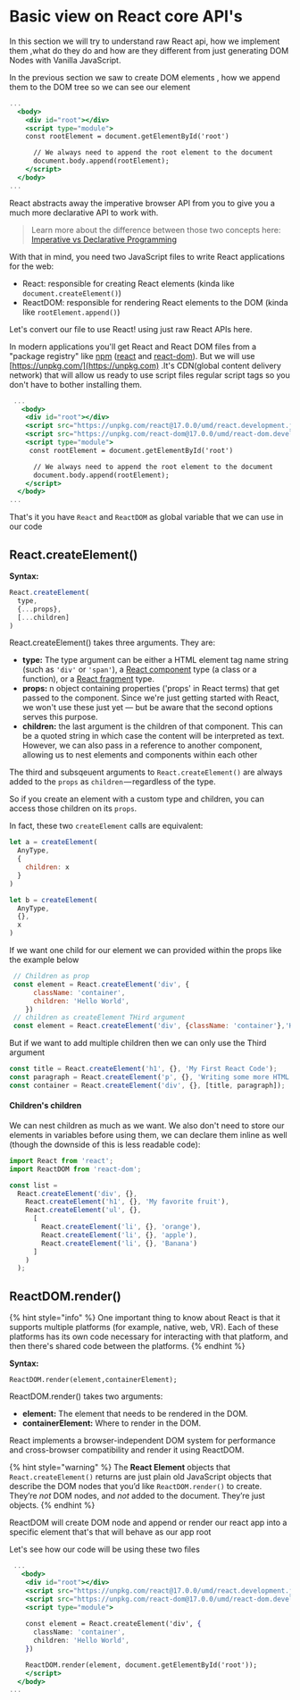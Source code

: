 # Basic view on React core API's

In this section we will try to understand raw React api, how we implement them ,what do they do and how are they different from just generating DOM Nodes with Vanilla JavaScript.

In the previous section we saw to create DOM elements , how we append them to the DOM tree so we can see our element&#x20;

```jsx
...
  <body>
    <div id="root"></div>
    <script type="module">
    const rootElement = document.getElementById('root')

      // We always need to append the root element to the document
      document.body.append(rootElement);
    </script>
  </body>
...
```

React abstracts away the imperative browser API from you to give you a much more declarative API to work with.

> Learn more about the difference between those two concepts here: [Imperative vs Declarative Programming](https://tylermcginnis.com/imperative-vs-declarative-programming/)

With that in mind, you need two JavaScript files to write React applications for the web:

* React: responsible for creating React elements (kinda like `document.createElement()`)
* ReactDOM: responsible for rendering React elements to the DOM (kinda like `rootElement.append()`)

Let's convert our file to use React! using just raw React APIs here.

In modern applications you'll get React and React DOM files from a "package registry" like [npm](https://npmjs.com) ([react](https://npm.im/react) and [react-dom](https://npm.im/react-dom)). But we will use [https://unpkg.com/](https://unpkg.com) .It's CDN(global content delivery network) that will allow us ready to use script files  regular script tags so you don't have to bother installing them.&#x20;

```jsx
 ...
   <body>
    <div id="root"></div>
    <script src="https://unpkg.com/react@17.0.0/umd/react.development.js"></script>
    <script src="https://unpkg.com/react-dom@17.0.0/umd/react-dom.development.js"></script>
    <script type="module">
     const rootElement = document.getElementById('root')

      // We always need to append the root element to the document
      document.body.append(rootElement);
    </script>
  </body>
...
```

That's it you have `React` and `ReactDOM` as global variable that we can use in our code

## React.createElement() <a href="#createelement" id="createelement"></a>

**Syntax:**

```jsx
React.createElement(
  type,
  {...props},
  [...children]
)
```

React.createElement() takes three arguments. They are:

* **type:**  The type argument can be either a HTML element tag name string (such as `'div'` or `'span'`), a [React component](https://reactjs.org/docs/components-and-props.html) type (a class or a function), or a [React fragment](https://reactjs.org/docs/react-api.html#reactfragment) type.
* **props:** n object containing properties ('props' in React terms) that get passed to the component. Since we're just getting started with React, we won't use these just yet — but be aware that the second options serves this purpose.
* **children:** the last argument is the children of that component. This can be a quoted string  in which case the content will be interpreted as text. However, we can also pass in a reference to another component, allowing us to nest elements and components within each other&#x20;



The third and subsqeuent arguments to `React.createElement()` are always added to the `props` as `children` — regardless of the type.

So if you create an element with a custom type and children, you can access those children on its `props`.

In fact, these two `createElement` calls are equivalent:

```jsx
let a = createElement(
  AnyType,
  {
    children: x
  }
)

let b = createElement(
  AnyType,
  {},
  x
)
```

If we want one child for our element we can provided within the props like the example below

```jsx
 // Children as prop
 const element = React.createElement('div', {
      className: 'container',
      children: 'Hello World',
    })
 // children as createElement THird argument   
 const element = React.createElement('div', {className: 'container'},'Hello World',)

```

But if we want to add multiple children then we can only use the Third argument

```jsx
const title = React.createElement('h1', {}, 'My First React Code');
const paragraph = React.createElement('p', {}, 'Writing some more HTML. Cool stuff!');
const container = React.createElement('div', {}, [title, paragraph]);

```

#### Children's children <a href="#your-childrens-children" id="your-childrens-children"></a>

We can nest children as much as we want. We also don't need to store our elements in variables before using them, we can declare them inline as well (though the downside of this is less readable code):

```jsx
import React from 'react';
import ReactDOM from 'react-dom';

const list =
  React.createElement('div', {},
    React.createElement('h1', {}, 'My favorite fruit'),
    React.createElement('ul', {},
      [
        React.createElement('li', {}, 'orange'),
        React.createElement('li', {}, 'apple'),
        React.createElement('li', {}, 'Banana')
      ]
    )
  );
```

## ReactDOM.render() <a href="#createelement" id="createelement"></a>

{% hint style="info" %}
One important thing to know about React is that it supports multiple platforms (for example, native, web, VR). Each of these platforms has its own code necessary for interacting with that platform, and then there's shared code between the platforms.
{% endhint %}

**Syntax:**

```tsx
ReactDOM.render(element,containerElement);
```

ReactDOM.render() takes two arguments:

* **element:** The element that needs to be rendered in the DOM.
* **containerElement:** Where to render in the DOM.

React implements a browser-independent DOM system for performance and cross-browser compatibility and render it using ReactDOM.

{% hint style="warning" %}
The **React Element** objects that `React.createElement()` returns are just plain old JavaScript objects that describe the DOM nodes that you’d like `ReactDOM.render()` to create. They’re _not_ DOM nodes, and _not_ added to the document. They’re just objects.
{% endhint %}

ReactDOM will create DOM node and append or render our react app into a specific element that's that will behave as our app root

Let's see how our code will be using these two files&#x20;

```jsx
 ...
   <body>
    <div id="root"></div>
    <script src="https://unpkg.com/react@17.0.0/umd/react.development.js"></script>
    <script src="https://unpkg.com/react-dom@17.0.0/umd/react-dom.development.js"></script>
    <script type="module">
    
    const element = React.createElement('div', {
      className: 'container',
      children: 'Hello World',
    })

    ReactDOM.render(element, document.getElementById('root'));
    </script>
  </body>
...
```

